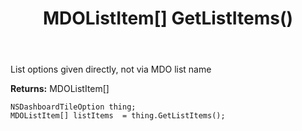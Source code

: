 ﻿---
uid: crmscript_ref_NSDashboardTileOption_GetListItems
title: MDOListItem[] GetListItems()
intellisense: NSDashboardTileOption.GetListItems
keywords: NSDashboardTileOption, GetListItems
so.topic: reference
---

List options given directly, not via MDO list name

**Returns:** MDOListItem[]


```crmscript
NSDashboardTileOption thing;
MDOListItem[] listItems  = thing.GetListItems();
```


